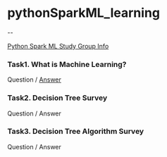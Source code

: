 # pythonSparkML_learning
--

[Python Spark ML Study Group Info ](http://hemingwang.blogspot.tw/2017/09/python-spark-ml_4.html)

### Task1. What is Machine Learning?

Question / [Answer](T1_Machine/machineLearning.md)

### Task2. Decision Tree Survey

Question / Answer

### Task3. Decision Tree Algorithm Survey

Question / Answer